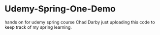# Udemy-Spring-One-Demo
hands on for udemy spring course Chad Darby
just uploading this code to keep track of my spring learning.
